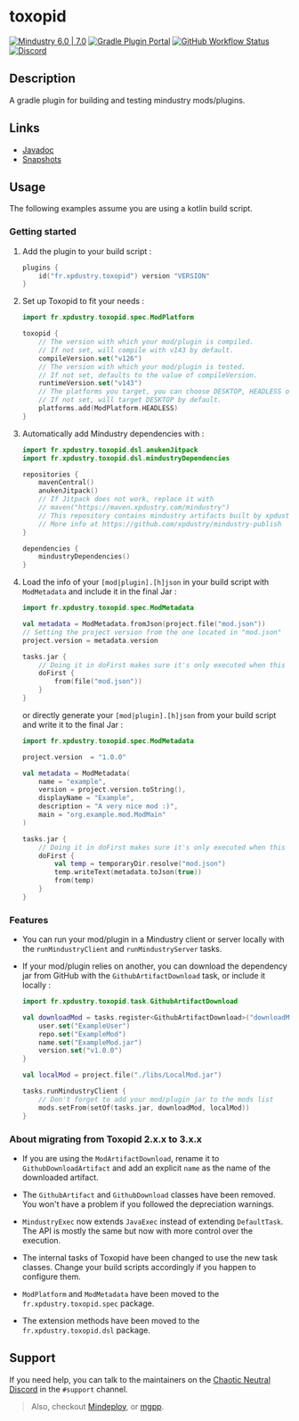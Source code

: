 # toxopid

[![Mindustry 6.0 | 7.0](https://img.shields.io/badge/Mindustry-6.0%20%7C%207.0-00b0b3)](https://github.com/Anuken/Mindustry/releases)
[![Gradle Plugin Portal](https://img.shields.io/gradle-plugin-portal/v/fr.xpdustry.toxopid?color=00b0b3&logoColor=00b0b3&label=Gradle)](https://plugins.gradle.org/plugin/fr.xpdustry.toxopid)
[![GitHub Workflow Status](https://img.shields.io/github/actions/workflow/status/Xpdustry/Toxopid/build.yml?color=00b0b3&label=Build)](https://github.com/Xpdustry/Toxopid/actions/workflows/build.yml)
[![Discord](https://img.shields.io/discord/519293558599974912?color=00b0b3&label=Discord)](https://discord.xpdustry.com)

## Description

A gradle plugin for building and testing mindustry mods/plugins.

## Links

- [Javadoc](https://maven.xpdustry.com/javadoc/releases/fr/xpdustry/toxopid/latest/)
- [Snapshots](https://maven.xpdustry.com/#/snapshots/fr/xpdustry/toxopid/)

## Usage

The following examples assume you are using a kotlin build script.

### Getting started

1. Add the plugin to your build script :

    ```gradle.kts
    plugins {
        id("fr.xpdustry.toxopid") version "VERSION"
    }
    ```

2. Set up Toxopid to fit your needs :

    ```gradle.kts
    import fr.xpdustry.toxopid.spec.ModPlatform

    toxopid {
        // The version with which your mod/plugin is compiled.
        // If not set, will compile with v143 by default.
        compileVersion.set("v126") 
        // The version with which your mod/plugin is tested.
        // If not set, defaults to the value of compileVersion.
        runtimeVersion.set("v143") 
        // The platforms you target, you can choose DESKTOP, HEADLESS or/and ANDROID.
        // If not set, will target DESKTOP by default.
        platforms.add(ModPlatform.HEADLESS)
    }
    ```

3. Automatically add Mindustry dependencies with :

    ```gradle.kts
    import fr.xpdustry.toxopid.dsl.anukenJitpack
    import fr.xpdustry.toxopid.dsl.mindustryDependencies

    repositories {
        mavenCentral()
        anukenJitpack()
        // If Jitpack does not work, replace it with
        // maven("https://maven.xpdustry.com/mindustry")
        // This repository contains mindustry artifacts built by xpdustry
        // More info at https://github.com/xpdustry/mindustry-publish
    }

    dependencies {
        mindustryDependencies()
    }
    ```

4. Load the info of your `[mod|plugin].[h]json` in your build script with `ModMetadata` and include it in the final
   Jar :

   ```gradle.kts
   import fr.xpdustry.toxopid.spec.ModMetadata

   val metadata = ModMetadata.fromJson(project.file("mod.json"))
   // Setting the project version from the one located in "mod.json"
   project.version = metadata.version
   
   tasks.jar {
       // Doing it in doFirst makes sure it's only executed when this task runs
       doFirst {
           from(file("mod.json"))
       }
   }
   ```

   or directly generate your `[mod|plugin].[h]json` from your build script and write it to the final Jar :

   ```gradle.kts
   import fr.xpdustry.toxopid.spec.ModMetadata

   project.version  = "1.0.0"
   
   val metadata = ModMetadata(
       name = "example",
       version = project.version.toString(),
       displayName = "Example",
       description = "A very nice mod :)",
       main = "org.example.mod.ModMain"
   )
   
   tasks.jar {
       // Doing it in doFirst makes sure it's only executed when this task runs
       doFirst {
           val temp = temporaryDir.resolve("mod.json")
           temp.writeText(metadata.toJson(true))
           from(temp)
       }
   }
   ```

### Features

- You can run your mod/plugin in a Mindustry client or server locally with the `runMindustryClient` and
  `runMindustryServer` tasks.

- If your mod/plugin relies on another, you can download the dependency jar from GitHub with
  the `GithubArtifactDownload` task, or include it locally :

  ```gradle.kts
  import fr.xpdustry.toxopid.task.GithubArtifactDownload

  val downloadMod = tasks.register<GithubArtifactDownload>("downloadMod") {
      user.set("ExampleUser")
      repo.set("ExampleMod")
      name.set("ExampleMod.jar")
      version.set("v1.0.0")
  }
  
  val localMod = project.file("./libs/LocalMod.jar")
  
  tasks.runMindustryClient {
      // Don't forget to add your mod/plugin jar to the mods list
      mods.setFrom(setOf(tasks.jar, downloadMod, localMod))
  }
  ```

### About migrating from Toxopid 2.x.x to 3.x.x

- If you are using the `ModArtifactDownload`, rename it to `GithubDownloadArtifact` and add an explicit `name` as the
  name of the downloaded artifact.

- The `GithubArtifact` and `GithubDownload` classes have been removed. You won't have a problem if you followed the
  depreciation warnings.

- `MindustryExec` now extends `JavaExec` instead of extending `DefaultTask`. The API is mostly the same but now with
  more control over the execution.

- The internal tasks of Toxopid have been changed to use the new task classes. Change your build scripts accordingly if
  you happen to configure them.

- `ModPlatform` and `ModMetadata` have been moved to the `fr.xpdustry.toxopid.spec` package.

- The extension methods have been moved to the `fr.xpdustry.toxopid.dsl` package.

## Support

If you need help, you can talk to the maintainers on the
[Chaotic Neutral Discord](https://discord.xpdustry.com) in the `#support` channel.

> Also, checkout [Mindeploy](https://github.com/NiChrosia/Mindeploy), or [mgpp](https://github.com/PlumyGame/mgpp).

